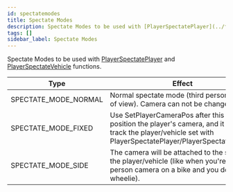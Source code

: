 ```yaml
---
id: spectatemodes
title: Spectate Modes
description: Spectate Modes to be used with [PlayerSpectatePlayer](../functions/PlayerSpectatePlayer.md) and [PlayerSpectateVehicle](../functions/PlayerSpectateVehicle.md) functions.
tags: []
sidebar_label: Spectate Modes
---
```


Spectate Modes to be used with [PlayerSpectatePlayer](../functions/PlayerSpectatePlayer.md) and [PlayerSpectateVehicle](../functions/PlayerSpectateVehicle.md) functions.

| Type | Effect |
| --- | --- |
| SPECTATE_MODE_NORMAL | Normal spectate mode (third person point of view). Camera can not be changed. |
| SPECTATE_MODE_FIXED | Use SetPlayerCameraPos after this to position the player's camera, and it will track the player/vehicle set with PlayerSpectatePlayer/PlayerSpectateVehicle |
| SPECTATE_MODE_SIDE | The camera will be attached to the side of the player/vehicle (like when you're in first-person camera on a bike and you do a wheelie). |
